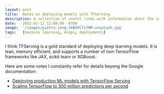 ```yaml
---
layout: post
title:  Notes on deploying models with TFServing
description: A collection of useful links with information about the inner working of TFServing
date:   2022-01-12 12:00:00 -0700
image:  '/images/pietro-jeng-n6B49lTx7NM-unsplash.jpg'
tags:   [machine learning, mlops, deployments]
---
```


I think TFServing is a gold standard of deploying deep learning models. It is lean, memory efficient, and supports a number of non-TensorFlow frameworks like JAX, scikit learn or XGBoost.

Here are some notes I constantly refer for details beyong the Google documentation:
* [Deploying production ML models with TensorFlow Serving](https://docs.google.com/presentation/d/1yx4oH94R6BNBwiNZHLHHlEUzBLk33ZwX7L6TM4MQ3HM/)
* [Scaling TensorFlow to 300 million predictions per second](https://arxiv.org/pdf/2109.09541.pdf)
